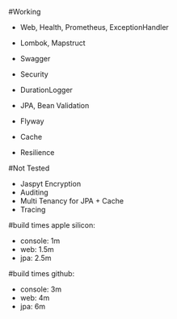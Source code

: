 #Working
- Web, Health, Prometheus, ExceptionHandler
- Lombok, Mapstruct
- Swagger
- Security

- DurationLogger
  
- JPA, Bean Validation
- Flyway
- Cache
- Resilience

#Not Tested
- Jaspyt Encryption
- Auditing
- Multi Tenancy for JPA + Cache 
- Tracing

#build times apple silicon:
- console: 1m
- web: 1.5m
- jpa: 2.5m

#build times github:
- console: 3m
- web: 4m
- jpa: 6m
